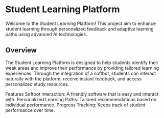 # Student Learning Platform
Welcome to the Student Learning Platform! This project aim to enhance student learning through personalized feedback and adaptive learning paths using advanced AI technologies.

## Overview 
The Student Learning Platform is designed to help students identify their weak areas and improve their performance by providing tailored learning experiences. Through the integration of a softbot, students can interact naturally with the platform, receive instant feedback, and access personalized study resources.

Features
Softbot Interaction: A friendly software that is easy and interact with.
Personalized Learning Paths: Tailored recommendations based on individual performance.
Progress Tracking: Keeps track of student performance over time.
